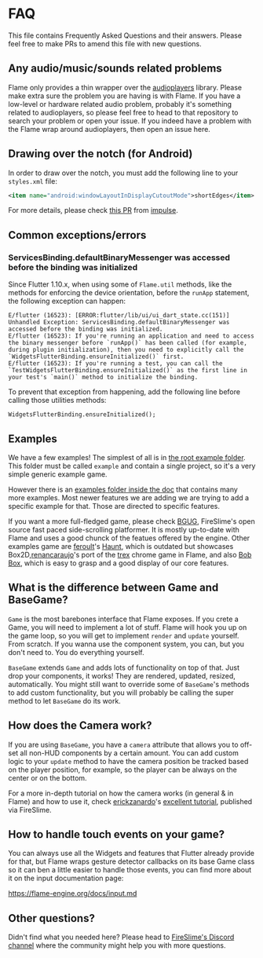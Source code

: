 # FAQ

This file contains Frequently Asked Questions and their answers. Please feel free to make PRs to amend this file with new questions.

## Any audio/music/sounds related problems

Flame only provides a thin wrapper over the [audioplayers](https://github.com/luanpotter/audioplayers) library. Please make extra sure the problem you are having is with Flame. If you have a low-level or hardware related audio problem, probably it's something related to audioplayers, so please feel free to head to that repository to search your problem or open your issue. If you indeed have a problem with the Flame wrap around audioplayers, then open an issue here.

## Drawing over the notch (for Android)

In order to draw over the notch, you must add the following line to your `styles.xml` file:

```xml
<item name="android:windowLayoutInDisplayCutoutMode">shortEdges</item>
```

For more details, please check [this PR](https://github.com/impulse/flutters/commit/25d4ce726cd18e426483e605fe3668ec68b3c12c) from [impulse](https://github.com/impulse).

## Common exceptions/errors

### ServicesBinding.defaultBinaryMessenger was accessed before the binding was initialized

Since Flutter 1.10.x, when using some of `Flame.util` methods, like the methods for enforcing the device orientation, before the `runApp` statement, the following exception can happen:

```
E/flutter (16523): [ERROR:flutter/lib/ui/ui_dart_state.cc(151)] Unhandled Exception: ServicesBinding.defaultBinaryMessenger was accessed before the binding was initialized.
E/flutter (16523): If you're running an application and need to access the binary messenger before `runApp()` has been called (for example, during plugin initialization), then you need to explicitly call the `WidgetsFlutterBinding.ensureInitialized()` first.
E/flutter (16523): If you're running a test, you can call the `TestWidgetsFlutterBinding.ensureInitialized()` as the first line in your test's `main()` method to initialize the binding.
```

To prevent that exception from happening, add the following line before calling those utilities methods:

`WidgetsFlutterBinding.ensureInitialized();`

## Examples

We have a few examples! The simplest of all is in [the root example folder](/example/). This folder must be called `example` and contain a single project, so it's a very simple generic example game.

However there is an [examples folder inside the doc](/doc/examples) that contains many more examples. Most newer features we are adding we are trying to add a specific example for that. Those are directed to specific features.

If you want a more full-fledged game, please check [BGUG](https://github.com/fireslime/bgug), FireSlime's open source fast paced side-scrolling platformer. It is mostly up-to-date with Flame and uses a good chunck of the featues offered by the engine. Other examples game are [feroult](https://github.com/feroult)'s [Haunt](https://github.com/feroult/haunt), which is outdated but showcases Box2D,[renancaraujo](https://github.com/renancaraujo)'s port of the [trex](https://github.com/flame-engine/trex-flame) chrome game in Flame, and also [Bob Box](https://github.com/fireslime/bounce_box), which is easy to grasp and a good display of our core features.

## What is the difference between Game and BaseGame?

`Game` is the most barebones interface that Flame exposes. If you crete a Game, you will need to implement a lot of stuff. Flame will hook you up on the game loop, so you will get to implement `render` and `update` yourself. From scratch. If you wanna use the component system, you can, but you don't need to. You do everything yourself.

`BaseGame` extends `Game` and adds lots of functionality on top of that. Just drop your components, it works! They are rendered, updated, resized, automatically. You might still want to override some of `BaseGame`'s methods to add custom functionality, but you will probably be calling the super method to let `BaseGame` do its work.

## How does the Camera work?

If you are using `BaseGame`, you have a `camera` attribute that allows you to off-set all non-HUD components by a certain amount. You can add custom logic to your `update` method to have the camera position be tracked based on the player position, for example, so the player can be always on the center or on the bottom.

For a more in-depth tutorial on how the camera works (in general & in Flame) and how to use it, check [erickzanardo](https://github.com/erickzanardo)'s [excellent tutorial](https://fireslime.xyz/articles/20190911_Basic_Camera_Usage_In_Flame.html), published via FireSlime.

## How to handle touch events on your game?

You can always use all the Widgets and features that Flutter already provide for that, but Flame wraps gesture detector callbacks on its base Game class so it can ben a little easier to handle those events, you can find more about it on the input documentation page:

https://flame-engine.org/docs/input.md

## Other questions?

Didn't find what you needed here? Please head to [FireSlime's Discord channel](https://discord.gg/pxrBmy4) where the community might help you with more questions.
